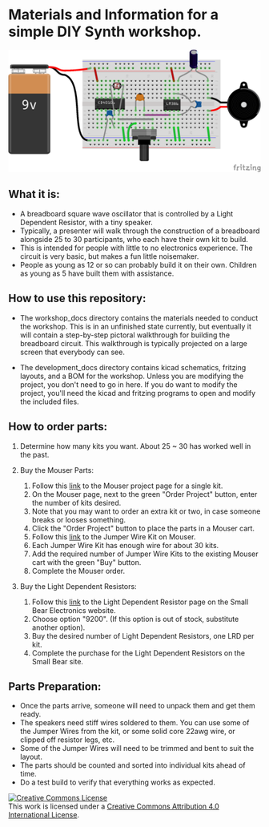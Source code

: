 # Materials and Information for a simple DIY Synth workshop.

<img src="workshop_docs/layout.png" width="800" />

## What it is: 
- A breadboard square wave oscillator that is controlled by a Light Dependent Resistor, with a tiny speaker.
- Typically, a presenter will walk through the construction of a breadboard alongside 25 to 30 participants, who each have their own kit to build.
- This is intended for people with little to no electronics experience. The circuit is very basic, but makes a fun little noisemaker.
- People as young as 12 or so can probably build it on their own. Children as young as 5 have built them with assistance.

## How to use this repository:
- The workshop_docs directory contains the materials needed to conduct the workshop. This is in an unfinished state currently, but eventually it will contain a step-by-step pictoral walkthrough for building the breadboard circuit. This walkthrough is typically projected on a large screen that everybody can see.

- The development_docs directory contains kicad schematics, fritzing layouts, and a BOM for the workshop. Unless you are modifying the project, you don't need to go in here. If you do want to modify the project, you'll need the kicad and fritzing programs to open and modify the included files.

## How to order parts:
1. Determine how many kits you want. About 25 ~ 30 has worked well in the past.

2. Buy the Mouser Parts:
    1. Follow this [link](https://www.mouser.com/ProjectManager/ProjectDetail.aspx?State=EDIT&ProjectGUID=3b75a461-58cb-41e8-8639-0240dbf1eebd "Mouser parts for a single kit") to the  Mouser project page for a single kit.
    2. On the Mouser page, next to the green "Order Project" button, enter the number of kits desired.
    3. Note that you may want to order an extra kit or two, in case someone breaks or looses something.
    4. Click the "Order Project" button to place the parts in a Mouser cart.
    5. Follow this [link](https://www.mouser.com/ProductDetail/517-923351-I "Jumper wire kit at Mouser") to the Jumper Wire Kit on Mouser.
    6. Each Jumper Wire Kit has enough wire for about 30 kits.
    7. Add the required number of Jumper Wire Kits to the existing Mouser cart with the green "Buy" button.
    8. Complete the Mouser order.

3. Buy the Light Dependent Resistors:
    1. Follow this [link](http://smallbear-electronics.mybigcommerce.com/photocells-cds-5mm-diameter/ "Light Dependent Resistors at Small Bear") to the Light Dependent Resistor page on the Small Bear Electronics website.
    2. Choose option "9200". (If this option is out of stock, substitute another option).
    3. Buy the desired number of Light Dependent Resistors, one LRD per kit.
    4. Complete the purchase for the Light Dependent Resistors on the Small Bear site.

## Parts Preparation:
- Once the parts arrive, someone will need to unpack them and get them ready.
- The speakers need stiff wires soldered to them. You can use some of the Jumper Wires from the kit, or some solid core 22awg wire, or clipped off resistor legs, etc.
- Some of the Jumper Wires will need to be trimmed and bent to suit the layout.
- The parts should be counted and sorted into individual kits ahead of time.
- Do a test build to verify that everything works as expected.

<a rel="license" href="http://creativecommons.org/licenses/by/4.0/"><img alt="Creative Commons License" style="border-width:0" src="https://i.creativecommons.org/l/by/4.0/80x15.png" /></a><br />This work is licensed under a <a rel="license" href="http://creativecommons.org/licenses/by/4.0/">Creative Commons Attribution 4.0 International License</a>.